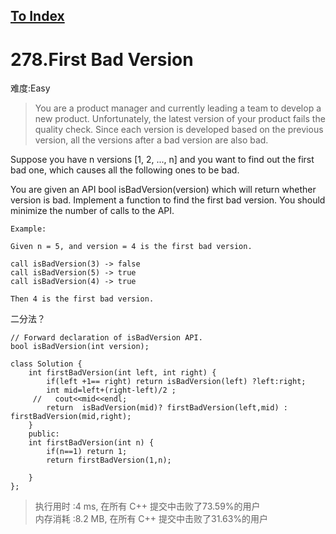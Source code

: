 [To Index](/index.md)
---
# 278.First Bad Version
难度:Easy
> You are a product manager and currently leading a team to develop a new product. Unfortunately, the latest version of your product fails the quality check. Since each version is developed based on the previous version, all the versions after a bad version are also bad.

Suppose you have n versions [1, 2, ..., n] and you want to find out the first bad one, which causes all the following ones to be bad.

You are given an API bool isBadVersion(version) which will return whether version is bad. Implement a function to find the first bad version. You should minimize the number of calls to the API.

```
Example:

Given n = 5, and version = 4 is the first bad version.

call isBadVersion(3) -> false
call isBadVersion(5) -> true
call isBadVersion(4) -> true

Then 4 is the first bad version. 
```

二分法？

```
// Forward declaration of isBadVersion API.
bool isBadVersion(int version);

class Solution {
    int firstBadVersion(int left, int right) {
        if(left +1== right) return isBadVersion(left) ?left:right;
        int mid=left+(right-left)/2 ;
     //   cout<<mid<<endl;
        return  isBadVersion(mid)? firstBadVersion(left,mid) : firstBadVersion(mid,right); 
    }
    public:
    int firstBadVersion(int n) {
        if(n==1) return 1;
        return firstBadVersion(1,n);

    }
};
```

> 执行用时 :4 ms, 在所有 C++ 提交中击败了73.59%的用户   
内存消耗 :8.2 MB, 在所有 C++ 提交中击败了31.63%的用户
